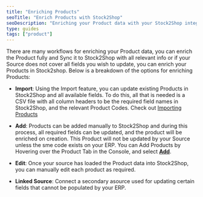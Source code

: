 ```yaml
---
title: "Enriching Products"
seoTitle: "Enrich Products with Stock2Shop"
seoDescription: "Enriching your Product data with your Stock2Shop integration"
type: guides
tags: ["product"]
---
```


There are many workflows for enriching your Product data, you can enrich the Product fully and Sync it to 
Stock2Shop with all relevant info or if your Source does not cover all fields you wish to update, you can enrich your
Products in Stock2shop. Below is a breakdown of the options for enriching Products:

- **Import**: Using the Import feature, you can update existing Products in Stock2Shop and all available fields. To do 
  this, all that is needed is a CSV file with all column headers to be the required field names in Stock2Shop, and the 
  relevant Product Codes. Check out [Importing Products](/help/how-to/products/import)
  
- **Add**: Products can be added manually to Stock2Shop and during this process, all required fields can be updated, and 
  the product will be enriched on creation. This Product will not be updated by your Source unless the sme code exists 
  on your ERP. You can Add Products by Hovering over the Product Tab in the Console, and select 
  **[Add](https://console.stock2shop.com/console/#/products/add)**.
  
- **Edit**: Once your source has loaded the Product data into Stock2Shop, you can manually edit each product as required.

- **Linked Source**: Connect a secondary asource used for updating certain fields that cannot be populated by your ERP. 